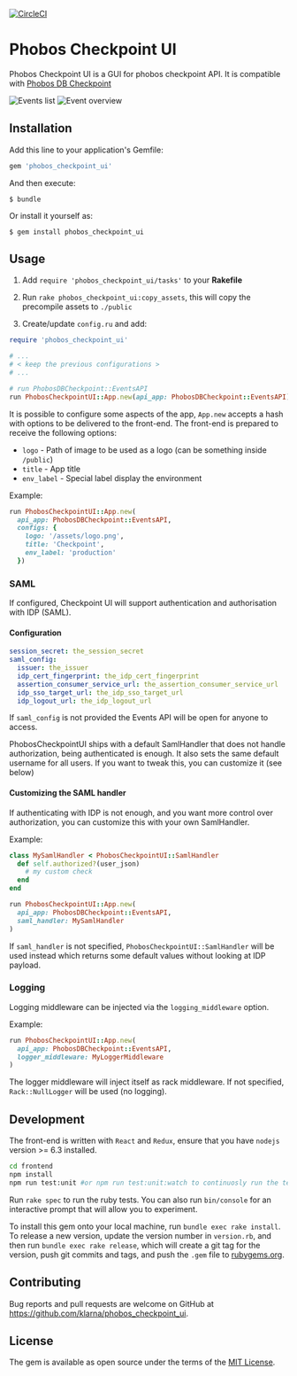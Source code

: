 [![CircleCI](https://circleci.com/gh/klarna/phobos_checkpoint_ui.svg?style=shield)](https://circleci.com/gh/klarna/phobos_checkpoint_ui)

# Phobos Checkpoint UI

Phobos Checkpoint UI is a GUI for phobos checkpoint API. It is compatible with [Phobos DB Checkpoint](https://github.com/klarna/phobos_db_checkpoint)

![Events list](https://github.com/klarna/phobos_checkpoint_ui/raw/master/screenshot1.png)
![Event overview](https://github.com/klarna/phobos_checkpoint_ui/raw/master/screenshot2.png)

## Installation

Add this line to your application's Gemfile:

```ruby
gem 'phobos_checkpoint_ui'
```

And then execute:

    $ bundle

Or install it yourself as:

    $ gem install phobos_checkpoint_ui

## Usage

1.  Add `require 'phobos_checkpoint_ui/tasks'` to your **Rakefile**

2.  Run `rake phobos_checkpoint_ui:copy_assets`, this will copy the precompile assets to `./public`

3.  Create/update `config.ru` and add:

```ruby
require 'phobos_checkpoint_ui'

# ...
# < keep the previous configurations >
# ...

# run PhobosDBCheckpoint::EventsAPI
run PhobosCheckpointUI::App.new(api_app: PhobosDBCheckpoint::EventsAPI)
```

It is possible to configure some aspects of the app, `App.new` accepts a hash with options to be delivered to the front-end. The front-end is prepared to receive the following options:

- `logo` - Path of image to be used as a logo (can be something inside `/public`)
- `title` - App title
- `env_label` - Special label display the environment

Example:

```ruby
run PhobosCheckpointUI::App.new(
  api_app: PhobosDBCheckpoint::EventsAPI,
  configs: {
    logo: '/assets/logo.png',
    title: 'Checkpoint',
    env_label: 'production'
  })
```

### SAML

If configured, Checkpoint UI will support authentication and authorisation with IDP (SAML).

#### Configuration

```yml
session_secret: the_session_secret
saml_config:
  issuer: the_issuer
  idp_cert_fingerprint: the_idp_cert_fingerprint
  assertion_consumer_service_url: the_assertion_consumer_service_url
  idp_sso_target_url: the_idp_sso_target_url
  idp_logout_url: the_idp_logout_url
```

If `saml_config` is not provided the Events API will be open for anyone to access.

PhobosCheckpointUI ships with a default SamlHandler that does not handle authorization, being authenticated is enough. It also sets the same default username for all users. If you want to tweak this, you can customize it (see below)

#### Customizing the SAML handler

If authenticating with IDP is not enough, and you want more control over authorization, you can customize this with your own SamlHandler.

Example:

```ruby
class MySamlHandler < PhobosCheckpointUI::SamlHandler
  def self.authorized?(user_json)
    # my custom check
  end
end

run PhobosCheckpointUI::App.new(
  api_app: PhobosDBCheckpoint::EventsAPI,
  saml_handler: MySamlHandler
)
```

If `saml_handler` is not specified, `PhobosCheckpointUI::SamlHandler` will be used instead which returns some default values without looking at IDP payload.

### Logging

Logging middleware can be injected via the `logging_middleware` option.

Example:

```ruby
run PhobosCheckpointUI::App.new(
  api_app: PhobosDBCheckpoint::EventsAPI,
  logger_middleware: MyLoggerMiddleware
)
```

The logger middleware will inject itself as rack middleware. If not specified, `Rack::NullLogger` will be used (no logging).

## Development

The front-end is written with `React` and `Redux`, ensure that you have `nodejs` version >= 6.3 installed.

```sh
cd frontend
npm install
npm run test:unit #or npm run test:unit:watch to continuosly run the tests
```

Run `rake spec` to run the ruby tests. You can also run `bin/console` for an interactive prompt that will allow you to experiment.

To install this gem onto your local machine, run `bundle exec rake install`. To release a new version, update the version number in `version.rb`, and then run `bundle exec rake release`, which will create a git tag for the version, push git commits and tags, and push the `.gem` file to [rubygems.org](https://rubygems.org).

## Contributing

Bug reports and pull requests are welcome on GitHub at https://github.com/klarna/phobos_checkpoint_ui.

## License

The gem is available as open source under the terms of the [MIT License](http://opensource.org/licenses/MIT).
